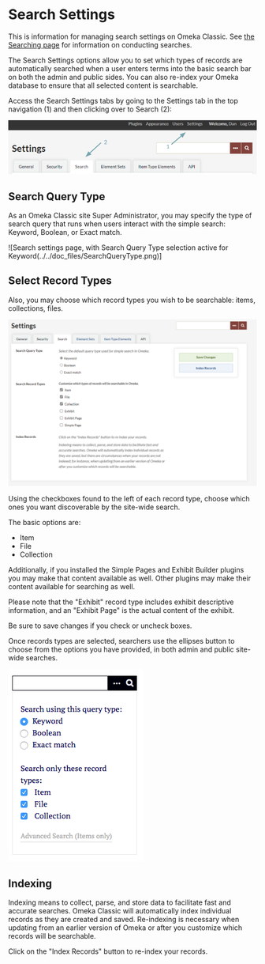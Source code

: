 # Search Settings

This is information for managing search settings on Omeka Classic. See [the Searching page](../../GettingStarted/Searching) for information on conducting searches.

The Search Settings options allow you to set which types of records are automatically searched when a user enters terms into the basic search bar on both the admin and public sides. You can also re-index your Omeka database to ensure that all selected content is searchable.

Access the Search Settings tabs by going to the Settings tab in the top navigation (1) and then clicking over to Search (2):

![Arrows labelled as above point to the tabs](../../doc_files/searchsettingsloc.png)

## Search Query Type
As an Omeka Classic site Super Administrator, you may specify the type of search query that runs when users interact with the simple search: Keyword, Boolean, or Exact match.

![Search settings page, with Search Query Type selection active for Keyword(../../doc_files/SearchQueryType.png)]

## Select Record Types

Also, you may choose which record types you wish to be searchable: items, collections, files. 

![Search settings page, with Item, File, and Collection checkboxes active](../../doc_files/Searchsettings.png)

Using the checkboxes found to the left of each record type, choose which ones you want discoverable by the site-wide search. 

The basic options are: 

- Item
- File
- Collection

Additionally, if you installed the Simple Pages and Exhibit Builder plugins you may make that content available as well. Other plugins may make their content available for searching as well.

Please note that the "Exhibit" record type includes exhibit descriptive information, and an "Exhibit Page" is the actual content of the exhibit.

Be sure to save changes if you check or uncheck boxes. 

Once records types are selected, searchers use the ellipses button to choose from the options you have provided, in both admin and public site-wide searches.

![Expanded search options](../../doc_files/searchExpanded.png)

## Indexing 

Indexing means to collect, parse, and store data to facilitate fast and accurate searches. Omeka Classic will automatically index individual records as they are created and saved. Re-indexing is necessary when updating from an earlier version of Omeka or after you customize which records will be searchable.

Click on the "Index Records" button to re-index your records.

